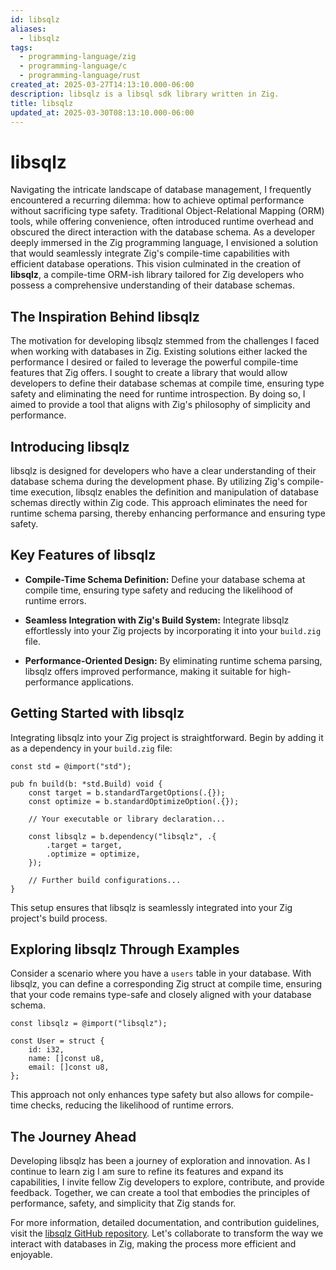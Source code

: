 ```yaml
---
id: libsqlz
aliases:
  - libsqlz
tags:
  - programming-language/zig
  - programming-language/c
  - programming-language/rust
created_at: 2025-03-27T14:13:10.000-06:00
description: libsqlz is a libsql sdk library written in Zig.
title: libsqlz
updated_at: 2025-03-30T08:13:10.000-06:00
---
```


# libsqlz

Navigating the intricate landscape of database management, I frequently encountered a recurring dilemma: how to achieve optimal performance without sacrificing type safety. Traditional Object-Relational Mapping (ORM) tools, while offering convenience, often introduced runtime overhead and obscured the direct interaction with the database schema. As a developer deeply immersed in the Zig programming language, I envisioned a solution that would seamlessly integrate Zig's compile-time capabilities with efficient database operations. This vision culminated in the creation of **libsqlz**, a compile-time ORM-ish library tailored for Zig developers who possess a comprehensive understanding of their database schemas.

## The Inspiration Behind libsqlz

The motivation for developing libsqlz stemmed from the challenges I faced when working with databases in Zig. Existing solutions either lacked the performance I desired or failed to leverage the powerful compile-time features that Zig offers. I sought to create a library that would allow developers to define their database schemas at compile time, ensuring type safety and eliminating the need for runtime introspection. By doing so, I aimed to provide a tool that aligns with Zig's philosophy of simplicity and performance.

## Introducing libsqlz

libsqlz is designed for developers who have a clear understanding of their database schema during the development phase. By utilizing Zig's compile-time execution, libsqlz enables the definition and manipulation of database schemas directly within Zig code. This approach eliminates the need for runtime schema parsing, thereby enhancing performance and ensuring type safety.

## Key Features of libsqlz

- **Compile-Time Schema Definition:** Define your database schema at compile time, ensuring type safety and reducing the likelihood of runtime errors.

- **Seamless Integration with Zig's Build System:** Integrate libsqlz effortlessly into your Zig projects by incorporating it into your `build.zig` file.

- **Performance-Oriented Design:** By eliminating runtime schema parsing, libsqlz offers improved performance, making it suitable for high-performance applications.

## Getting Started with libsqlz

Integrating libsqlz into your Zig project is straightforward. Begin by adding it as a dependency in your `build.zig` file:


```zig
const std = @import("std");

pub fn build(b: *std.Build) void {
    const target = b.standardTargetOptions(.{});
    const optimize = b.standardOptimizeOption(.{});

    // Your executable or library declaration...

    const libsqlz = b.dependency("libsqlz", .{
        .target = target,
        .optimize = optimize,
    });

    // Further build configurations...
}
```


This setup ensures that libsqlz is seamlessly integrated into your Zig project's build process.

## Exploring libsqlz Through Examples

Consider a scenario where you have a `users` table in your database. With libsqlz, you can define a corresponding Zig struct at compile time, ensuring that your code remains type-safe and closely aligned with your database schema.


```zig
const libsqlz = @import("libsqlz");

const User = struct {
    id: i32,
    name: []const u8,
    email: []const u8,
};
```


This approach not only enhances type safety but also allows for compile-time checks, reducing the likelihood of runtime errors.

## The Journey Ahead

Developing libsqlz has been a journey of exploration and innovation. As I continue to learn zig I am sure to refine its features and expand its capabilities, I invite fellow Zig developers to explore, contribute, and provide feedback. Together, we can create a tool that embodies the principles of performance, safety, and simplicity that Zig stands for.

For more information, detailed documentation, and contribution guidelines, visit the [libsqlz GitHub repository](https://github.com/conneroisu/libsqlz). Let's collaborate to transform the way we interact with databases in Zig, making the process more efficient and enjoyable. 
